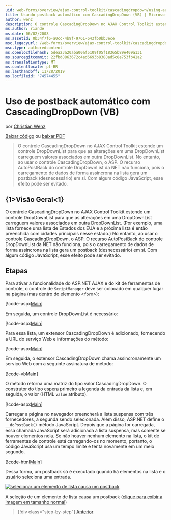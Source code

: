 ```yaml
---
uid: web-forms/overview/ajax-control-toolkit/cascadingdropdown/using-auto-postback-with-cascadingdropdown-vb
title: Usando postback automático com CascadingDropDown (VB) | Microsoft Docs
author: wenz
description: O controle CascadingDropDown no AJAX Control Toolkit estende um controle DropDownList para que as alterações em uma DropDownList carreguem valores associados em anoth...
ms.author: riande
ms.date: 06/02/2008
ms.assetid: 0b34f7f6-a0cc-4b9f-9761-643fb0bb3ece
msc.legacyurl: /web-forms/overview/ajax-control-toolkit/cascadingdropdown/using-auto-postback-with-cascadingdropdown-vb
msc.type: authoredcontent
ms.openlocfilehash: 5dea23a20aba00af5109f05f18365b89e409a131
ms.sourcegitcommit: 22fbd8863672c4ad6693b8388ad5c8e753fb41a2
ms.translationtype: MT
ms.contentlocale: pt-BR
ms.lasthandoff: 11/28/2019
ms.locfileid: "74574455"
---
```

# <a name="using-auto-postback-with-cascadingdropdown-vb"></a>Uso de postback automático com CascadingDropDown (VB)

por [Christian Wenz](https://github.com/wenz)

[Baixar código](https://download.microsoft.com/download/9/0/7/907760b1-2c60-4f81-aeb6-ca416a573b0d/cascadingdropdown3.vb.zip) ou [baixar PDF](https://download.microsoft.com/download/2/d/c/2dc10e34-6983-41d4-9c08-f78f5387d32b/cascadingdropdown3VB.pdf)

> O controle CascadingDropDown no AJAX Control Toolkit estende um controle DropDownList para que as alterações em uma DropDownList carreguem valores associados em outra DropDownList. No entanto, ao usar o controle CascadingDropDown, o ASP. O recurso AutoPostBack do controle DropDownList da NET não funciona, pois o carregamento de dados de forma assíncrona na lista gera um postback (desnecessário) em si. Com algum código JavaScript, esse efeito pode ser evitado.

## <a name="overview"></a>{1&gt;Visão Geral&lt;1}

O controle CascadingDropDown no AJAX Control Toolkit estende um controle DropDownList para que as alterações em uma DropDownList carreguem valores associados em outra DropDownList. (Por exemplo, uma lista fornece uma lista de Estados dos EUA e a próxima lista é então preenchida com cidades principais nesse estado.) No entanto, ao usar o controle CascadingDropDown, o ASP. O recurso AutoPostBack do controle DropDownList da NET não funciona, pois o carregamento de dados de forma assíncrona na lista gera um postback (desnecessário) em si. Com algum código JavaScript, esse efeito pode ser evitado.

## <a name="steps"></a>Etapas

Para ativar a funcionalidade do ASP.NET AJAX e do kit de ferramentas de controle, o controle de `ScriptManager` deve ser colocado em qualquer lugar na página (mas dentro do elemento &lt;`form`&gt;):

[!code-aspx[Main](using-auto-postback-with-cascadingdropdown-vb/samples/sample1.aspx)]

Em seguida, um controle DropDownList é necessário:

[!code-aspx[Main](using-auto-postback-with-cascadingdropdown-vb/samples/sample2.aspx)]

Para essa lista, um extensor CascadingDropDown é adicionado, fornecendo a URL do serviço Web e informações do método:

[!code-aspx[Main](using-auto-postback-with-cascadingdropdown-vb/samples/sample3.aspx)]

Em seguida, o extensor CascadingDropDown chama assincronamente um serviço Web com a seguinte assinatura de método:

[!code-vb[Main](using-auto-postback-with-cascadingdropdown-vb/samples/sample4.vb)]

O método retorna uma matriz do tipo valor CascadingDropDown. O construtor do tipo espera primeiro a legenda da entrada da lista e, em seguida, o valor (HTML `value` atributo).

[!code-aspx[Main](using-auto-postback-with-cascadingdropdown-vb/samples/sample5.aspx)]

Carregar a página no navegador preencherá a lista suspensa com três fornecedores, a segunda sendo selecionada. Além disso, ASP.NET define o `__doPostBack()` método JavaScript. Depois que a página for carregada, essa chamada JavaScript será adicionada à lista suspensa, mas somente se houver elementos nela. Se não houver nenhum elemento na lista, o kit de ferramentas de controle está carregando-os no momento, portanto, o código JavaScript usa um tempo limite e tenta novamente em um meio segundo.

[!code-html[Main](using-auto-postback-with-cascadingdropdown-vb/samples/sample6.html)]

Dessa forma, um postback só é executado quando há elementos na lista e o usuário seleciona uma entrada.

[![selecionar um elemento de lista causa um postback](using-auto-postback-with-cascadingdropdown-vb/_static/image2.png)](using-auto-postback-with-cascadingdropdown-vb/_static/image1.png)

A seleção de um elemento de lista causa um postback ([clique para exibir a imagem em tamanho normal](using-auto-postback-with-cascadingdropdown-vb/_static/image3.png))

> [!div class="step-by-step"]
> [Anterior](presetting-list-entries-with-cascadingdropdown-vb.md)
